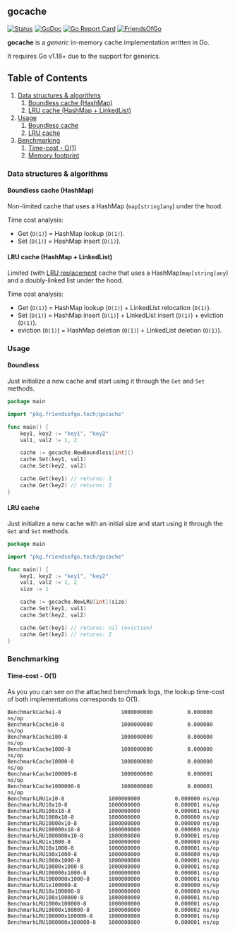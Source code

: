 ## gocache

[![Status](https://github.com/friendsofgo/gocache/actions/workflows/build.yml/badge.svg)](https://github.com/friendsofgo/gocache/actions/workflows/build.yml)
[![GoDoc](https://pkg.go.dev/badge/pkg.friendsofgo.tech/gocache?status.svg)](https://pkg.go.dev/pkg.friendsofgo.tech/gocache)
[![Go Report Card](https://goreportcard.com/badge/github.com/friendsofgo/gocache)](https://goreportcard.com/report/github.com/friendsofgo/gocache)
[![FriendsOfGo](https://img.shields.io/badge/powered%20by-Friends%20of%20Go-73D7E2.svg)](https://friendsofgo.tech)

**gocache** is a *generic* in-memory cache implementation written in Go.

It requires Go v1.18+ due to the support for generics.

## Table of Contents

1. [Data structures & algorithms](#data-structures--algorithms)
    1. [Boundless cache (HashMap)](#boundless-cache-hashmap)
    1. [LRU cache (HashMap + LinkedList)](#lru-cache-hashmap--linkedlist)
1. [Usage](#usage)
    1. [Boundless cache](#boundless-cache)
    1. [LRU cache](#lru-cache)
1. [Benchmarking](#benchmarking)
    1. [Time-cost - O(1)](#time-cost---o1)
    1. [Memory footprint](#memory-footprint)

### Data structures & algorithms

#### Boundless cache (HashMap)

Non-limited cache that uses a HashMap (`map[string]any`) under the hood.

Time cost analysis:

- Get (`O(1)`) = HashMap lookup (`O(1)`).
- Set (`O(1)`) = HashMap insert (`O(1)`).

#### LRU cache (HashMap + LinkedList)

Limited (with [LRU replacement](https://en.wikipedia.org/wiki/Cache_replacement_policies#Least_recently_used_(LRU))
cache that uses a HashMap(`map[string]any`) and a doubly-linked list under the hood.

Time cost analysis:

- Get (`O(1)`) = HashMap lookup (`O(1)`) + LinkedList relocation (`O(1)`).
- Set (`O(1)`) = HashMap insert (`O(1)`) + LinkedList insert (`O(1)`) + eviction (`O(1)`).
- eviction (`O(1)`) = HashMap deletion (`O(1)`) + LinkedList deletion (`O(1)`).

### Usage

#### Boundless

Just initialize a new cache and start using it through the `Get` and `Set` methods.

```go
package main

import "pkg.friendsofgo.tech/gocache"

func main() {
	key1, key2 := "key1", "key2"
	val1, val2 := 1, 2

	cache := gocache.NewBoundless[int]()
	cache.Set(key1, val1)
	cache.Set(key2, val2)

	cache.Get(key1) // returns: 1
	cache.Get(key2) // returns: 2
}
```

#### LRU cache

Just initialize a new cache with an initial size and start using it through the `Get` and `Set` methods.

```go
package main

import "pkg.friendsofgo.tech/gocache"

func main() {
	key1, key2 := "key1", "key2"
	val1, val2 := 1, 2
	size := 1

	cache := gocache.NewLRU[int](size)
	cache.Set(key1, val1)
	cache.Set(key2, val2)

	cache.Get(key1) // returns: nil (eviction)
	cache.Get(key2) // returns: 2
}
```

### Benchmarking

#### Time-cost - O(1)

As you you can see on the attached benchmark logs, the lookup time-cost of both implementations corresponds to O(1).

```
BenchmarkCache1-8                 	1000000000	         0.000000 ns/op
BenchmarkCache10-8                	1000000000	         0.000000 ns/op
BenchmarkCache100-8               	1000000000	         0.000000 ns/op
BenchmarkCache1000-8              	1000000000	         0.000000 ns/op
BenchmarkCache10000-8             	1000000000	         0.000000 ns/op
BenchmarkCache100000-8            	1000000000	         0.000001 ns/op
BenchmarkCache1000000-8           	1000000000	         0.000001 ns/op
BenchmarkLRU1x10-8             	1000000000	         0.000000 ns/op
BenchmarkLRU10x10-8            	1000000000	         0.000001 ns/op
BenchmarkLRU100x10-8           	1000000000	         0.000001 ns/op
BenchmarkLRU1000x10-8          	1000000000	         0.000000 ns/op
BenchmarkLRU10000x10-8         	1000000000	         0.000000 ns/op
BenchmarkLRU100000x10-8        	1000000000	         0.000000 ns/op
BenchmarkLRU1000000x10-8       	1000000000	         0.000001 ns/op
BenchmarkLRU1x1000-8           	1000000000	         0.000000 ns/op
BenchmarkLRU10x1000-8          	1000000000	         0.000001 ns/op
BenchmarkLRU100x1000-8         	1000000000	         0.000000 ns/op
BenchmarkLRU1000x1000-8        	1000000000	         0.000001 ns/op
BenchmarkLRU10000x1000-8       	1000000000	         0.000001 ns/op
BenchmarkLRU100000x1000-8      	1000000000	         0.000001 ns/op
BenchmarkLRU1000000x1000-8     	1000000000	         0.000001 ns/op
BenchmarkLRU1x100000-8         	1000000000	         0.000000 ns/op
BenchmarkLRU10x100000-8        	1000000000	         0.000000 ns/op
BenchmarkLRU100x100000-8       	1000000000	         0.000001 ns/op
BenchmarkLRU1000x100000-8      	1000000000	         0.000001 ns/op
BenchmarkLRU10000x100000-8     	1000000000	         0.000002 ns/op
BenchmarkLRU100000x100000-8    	1000000000	         0.000001 ns/op
BenchmarkLRU1000000x100000-8   	1000000000	         0.000001 ns/op
```

